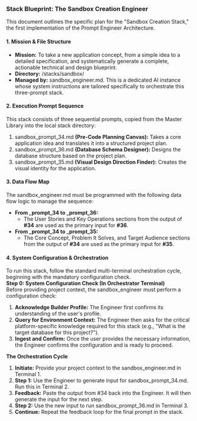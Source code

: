 ### **Stack Blueprint: The Sandbox Creation Engineer**

This document outlines the specific plan for the "Sandbox Creation Stack," the first implementation of the Prompt Engineer Architecture.

#### **1\. Mission & File Structure**

* **Mission:** To take a new application concept, from a simple idea to a detailed specification, and systematically generate a complete, actionable technical and design blueprint.  
* **Directory:** /stacks/sandbox/  
* **Managed by:** sandbox\_engineer.md. This is a dedicated AI instance whose system instructions are tailored specifically to orchestrate this three-prompt stack.

#### **2\. Execution Prompt Sequence**

This stack consists of three sequential prompts, copied from the Master Library into the local stack directory:

1. sandbox\_prompt\_34.md **(Pre-Code Planning Canvas):** Takes a core application idea and translates it into a structured project plan.  
2. sandbox\_prompt\_36.md **(Database Schema Designer):** Designs the database structure based on the project plan.  
3. sandbox\_prompt\_35.md **(Visual Design Direction Finder):** Creates the visual identity for the application.

#### **3\. Data Flow Map**

The sandbox\_engineer.md must be programmed with the following data flow logic to manage the sequence:

* **From \_prompt\_34 to \_prompt\_36:**  
  * The User Stories and Key Operations sections from the output of **\#34** are used as the primary input for **\#36**.  
* **From \_prompt\_34 to \_prompt\_35:**  
  * The Core Concept, Problem It Solves, and Target Audience sections from the output of **\#34** are used as the primary input for **\#35**.

#### **4\. System Configuration & Orchestration**

To run this stack, follow the standard multi-terminal orchestration cycle, beginning with the mandatory configuration check.  
**Step 0: System Configuration Check (In Orchestrator Terminal)**  
Before providing project context, the sandbox\_engineer must perform a configuration check:

1. **Acknowledge Builder Profile:** The Engineer first confirms its understanding of the user's profile.  
2. **Query for Environment Context:** The Engineer then asks for the critical platform-specific knowledge required for this stack (e.g., "What is the target database for this project?").  
3. **Ingest and Confirm:** Once the user provides the necessary information, the Engineer confirms the configuration and is ready to proceed.

**The Orchestration Cycle**

1. **Initiate:** Provide your project context to the sandbox\_engineer.md in Terminal 1\.  
2. **Step 1:** Use the Engineer to generate input for sandbox\_prompt\_34.md. Run this in Terminal 2\.  
3. **Feedback:** Paste the output from \#34 back into the Engineer. It will then generate the input for the next step.  
4. **Step 2:** Use the new input to run sandbox\_prompt\_36.md in Terminal 3\.  
5. **Continue:** Repeat the feedback loop for the final prompt in the stack.